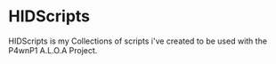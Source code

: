 # HIDScripts
HIDScripts is my Collections of scripts i've created to be used with the P4wnP1 A.L.O.A Project.
